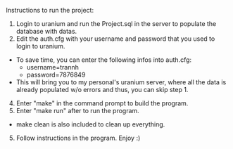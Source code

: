 Instructions to run the project: 
1. Login to uranium and run the Project.sql in the server to populate the database with datas.
2. Edit the auth.cfg with your username and password that you used to login to uranium.
* To save time, you can enter the following infos into auth.cfg:
  * username=trannh
  * password=7876849
* This will bring you to my personal's uranium server, where all the data is already populated w/o errors and thus, you can skip step 1.
4. Enter "make" in the command prompt to build the program.
5. Enter "make run" after to run the program.
* make clean is also included to clean up everything.  
5. Follow instructions in the program. Enjoy :)
